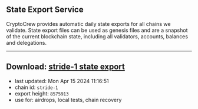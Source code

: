 ## State Export Service
CryptoCrew provides automatic daily state exports for all chains we validate. State export files can be used as genesis files and are a snapshot of the current blockchain state, including all validators, accounts, balances and delegations.

---
**Download: [stride-1 state export](https://dl-eu2.ccvalidators.com/SERVICE/stride/stride-1_export_8575913.json)**
---

- last updated: Mon Apr 15 2024 11:16:51
- chain id: `stride-1`
- export height: `8575913`
- use for: airdrops, local tests, chain recovery
